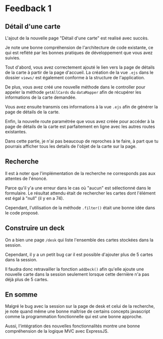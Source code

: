 # Feedback 1

## Détail d'une carte

L'ajout de la nouvelle page "Détail d'une carte" est realisé avec succès.

Je note une bonne compréhension de l'architecture de code existante, ce qui est reflété par les bonnes pratiques de développement que vous avez suivies.

Tout d'abord, vous avez correctement ajouté le lien vers la page de détails de la carte à partir de la page d'accueil. La création de la vue `.ejs` dans le dossier `views/` est également conforme à la structure de l'application.

De plus, vous avez créé une nouvelle méthode dans le controller pour appeler la méthode `getAllCards` du `dataMapper` afin de récupérer les informations de la carte demandée.

Vous avez ensuite transmis ces informations à la vue `.ejs` afin de générer la page de détails de la carte.

Enfin, la nouvelle route paramétrée que vous avez créée pour accéder à la page de détails de la carte est parfaitement en ligne avec les autres routes existantes.


Dans cette partie, je n'ai pas beaucoup de reproches à te faire, à part que tu pourrais afficher tous les details de l'objet de la carte sur la page.


## Recherche

Il est à noter que l'implémentation de la recherche ne corresponds pas aux attentes de l'énoncé.

Parce qu'il y'a une erreur dans le cas où "aucun" est sélectionné dans le formulaire. Le résultat attendu était de rechercher les cartes dont l'élément est égal à "null" (il y en a 74).

Cependant, l'utilisation de la méthode `.filter()` était une bonne idée dans le code proposé.


## Construire un deck

On a bien une page `/desk` qui liste l'ensemble des cartes stockées dans la session.

Cependant, il y a un petit bug car il est possible d'ajouter plus de 5 cartes dans la session.

Il faudra donc retravailler la fonction `addDeck()` afin qu'elle ajoute une nouvelle carte dans la session seulement lorsque cette dernière n'a pas déjà plus de 5 cartes.

## En somme

Malgré le bug avec la session sur la page de desk et celui de la recherche, je note quand même une bonne maîtrise de certains concepts javascript comme la programmation fonctionnelle qui est une bonne approche.

Aussi, l'intégration des nouvelles fonctionnalités montre une bonne compréhension de la logique MVC avec ExpressJS.